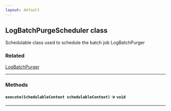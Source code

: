```yaml
---
layout: default
---
```


## LogBatchPurgeScheduler class

Schedulable class used to schedule the batch job LogBatchPurger

### Related

[LogBatchPurger](LogBatchPurger)

---

### Methods

#### `execute(SchedulableContext schedulableContext)` → `void`

---
